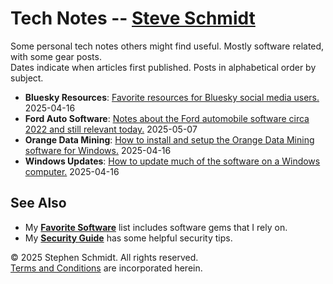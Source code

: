 
# Tech Notes -- [Steve Schmidt](/)

Some personal tech notes others might find useful.  Mostly software related, with some gear posts.
<br />Dates indicate when articles first published.  Posts in alphabetical order by subject.

- **Bluesky Resources**: [Favorite resources for Bluesky social media users.](bluesky-resources) 2025-04-16
- **Ford Auto Software**: [Notes about the Ford automobile software circa 2022 and still relevant today.](ford-software-2022) 2025-05-07
- **Orange Data Mining**: [How to install and setup the Orange Data Mining software for Windows.](orange-data-mining-install-windows) 2025-04-16
- **Windows Updates**: [How to update much of the software on a Windows computer.](windows-computer-update) 2025-04-16

## See Also
- My [**Favorite Software**](/favorite-software) list includes software gems that I rely on.
- My [**Security Guide**](/security-guide) has some helpful security tips.

© 2025 Stephen Schmidt.  All rights reserved.
<br />[Terms and Conditions](/terms-and-conditions) are incorporated herein.
